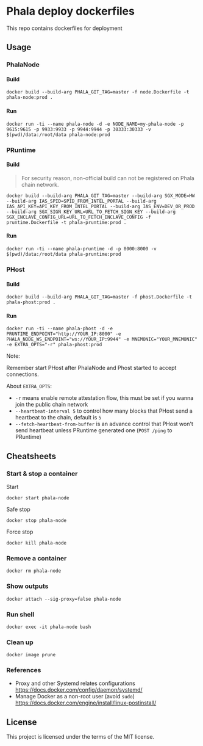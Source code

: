Phala deploy dockerfiles
====

This repo contains dockerfiles for deployment

## Usage

### PhalaNode

#### Build

`docker build --build-arg PHALA_GIT_TAG=master -f node.Dockerfile -t phala-node:prod .`

#### Run

`docker run -ti --name phala-node -d -e NODE_NAME=my-phala-node -p 9615:9615 -p 9933:9933 -p 9944:9944 -p 30333:30333 -v $(pwd)/data:/root/data phala-node:prod`

### PRuntime

#### Build

> For security reason, non-official build can not be registered on Phala chain network.

`docker build --build-arg PHALA_GIT_TAG=master --build-arg SGX_MODE=HW --build-arg IAS_SPID=SPID_FROM_INTEL_PORTAL --build-arg IAS_API_KEY=API_KEY_FROM_INTEL_PORTAL --build-arg IAS_ENV=DEV_OR_PROD --build-arg SGX_SIGN_KEY_URL=URL_TO_FETCH_SIGN_KEY --build-arg SGX_ENCLAVE_CONFIG_URL=URL_TO_FETCH_ENCLAVE_CONFIG -f pruntime.Dockerfile -t phala-pruntime:prod .`

#### Run

`docker run -ti --name phala-pruntime -d -p 8000:8000 -v $(pwd)/data:/root/data phala-pruntime:prod`

### PHost

#### Build

`docker build --build-arg PHALA_GIT_TAG=master -f phost.Dockerfile -t phala-phost:prod .`

#### Run

`docker run -ti --name phala-phost -d -e PRUNTIME_ENDPOINT="http://YOUR_IP:8000" -e PHALA_NODE_WS_ENDPOINT="ws://YOUR_IP:9944" -e MNEMONIC="YOUR_MNEMONIC" -e EXTRA_OPTS="-r" phala-phost:prod`

Note:

Remember start PHost after PhalaNode and Phost started to accept connections.

About `EXTRA_OPTS`:

- `-r` means enable remote attestation flow, this must be set if you wanna join the public chain network
- `--heartbeat-interval 5` to control how many blocks that PHost send a heartbeat to the chain, default is `5`
- `--fetch-heartbeat-from-buffer` is an advance control that PHost won't send heartbeat unless PRuntime generated one (`POST /ping` to PRuntime)

## Cheatsheets

### Start & stop a container

Start

`docker start phala-node`

Safe stop

`docker stop phala-node`

Force stop

`docker kill phala-node`

### Remove a container

`docker rm phala-node`

### Show outputs

`docker attach --sig-proxy=false phala-node`

### Run shell

`docker exec -it phala-node bash`

### Clean up

`docker image prune`

### References

- Proxy and other Systemd relates configurations <https://docs.docker.com/config/daemon/systemd/>
- Manage Docker as a non-root user (avoid `sudo`) <https://docs.docker.com/engine/install/linux-postinstall/>

## License

This project is licensed under the terms of the MIT license.
